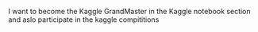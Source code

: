 I want to become the Kaggle GrandMaster in the Kaggle notebook section and aslo participate in the kaggle compititions
